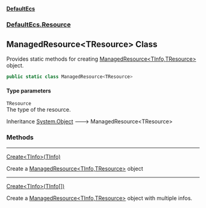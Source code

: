 #### [DefaultEcs](index.md 'index')
### [DefaultEcs.Resource](index.md#DefaultEcs_Resource 'DefaultEcs.Resource')
## ManagedResource&lt;TResource&gt; Class
Provides static methods for creating [ManagedResource&lt;TInfo,TResource&gt;](ManagedResource_TInfo_TResource_.md 'DefaultEcs.Resource.ManagedResource&lt;TInfo,TResource&gt;') object.  
```csharp
public static class ManagedResource<TResource>
```
#### Type parameters
<a name='DefaultEcs_Resource_ManagedResource_TResource__TResource'></a>
`TResource`  
The type of the resource.
  

Inheritance [System.Object](https://docs.microsoft.com/en-us/dotnet/api/System.Object 'System.Object') &#129106; ManagedResource&lt;TResource&gt;  
### Methods

***
[Create&lt;TInfo&gt;(TInfo)](ManagedResource_TResource__Create_TInfo_(TInfo).md 'DefaultEcs.Resource.ManagedResource&lt;TResource&gt;.Create&lt;TInfo&gt;(TInfo)')

Create a [ManagedResource&lt;TInfo,TResource&gt;](ManagedResource_TInfo_TResource_.md 'DefaultEcs.Resource.ManagedResource&lt;TInfo,TResource&gt;') object  

***
[Create&lt;TInfo&gt;(TInfo[])](ManagedResource_TResource__Create_TInfo_(TInfo__).md 'DefaultEcs.Resource.ManagedResource&lt;TResource&gt;.Create&lt;TInfo&gt;(TInfo[])')

Create a [ManagedResource&lt;TInfo,TResource&gt;](ManagedResource_TInfo_TResource_.md 'DefaultEcs.Resource.ManagedResource&lt;TInfo,TResource&gt;') object with multiple infos.  
